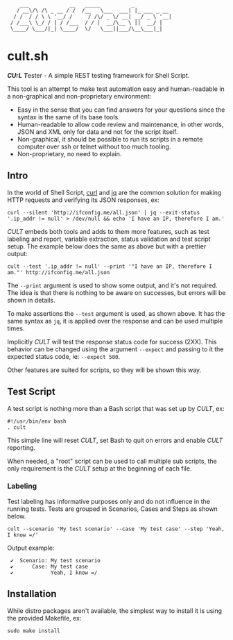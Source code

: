 ```
    ___             __   _____          _
   / __\/\ /\ _ __ / /  /__   \___  ___| |_ ___ _ __
  / /  / / \ \ '__/ /     / /\/ _ \/ __| __/ _ \ '__|
 / /___\ \_/ / | / /___  / / |  __/\__ \ ||  __/ |
 \____/ \___/|_| \____/  \/   \___||___/\__\___|_|

```

# cult.sh

***CU***r***L*** ***T***ester - A simple REST testing framework for Shell Script.

This tool is an attempt to make test automation easy and human-readable in a non-graphical and non-proprietary environment:

 * Easy in the sense that you can find answers for your questions since the syntax is the same of its base tools.
 * Human-readable to allow code review and maintenance, in other words, JSON and XML only for data and not for the script itself.
 * Non-graphical, it should be possible to run its scripts in a remote computer over ssh or telnet without too much tooling.
 * Non-proprietary, no need to explain.


## Intro

In the world of Shell Script, [curl](https://curl.se/) and [jq](https://stedolan.github.io/jq/)
are the common solution for making HTTP requests and verifying its JSON responses, ex:

```shell
curl --silent 'http://ifconfig.me/all.json' | jq --exit-status '.ip_addr != null' > /dev/null && echo 'I have an IP, therefore I am.'
```

*CULT* embeds both tools and adds to them more features, such as test labeling and report, variable extraction, status validation
and test script setup. The example below does the same as above but with a prettier output:

```shell
cult --test '.ip_addr != null' --print '"I have an IP, therefore I am."' http://ifconfig.me/all.json
```

The `--print` argument is used to show some output, and it's not required. The idea is that there is nothing to be
aware on successes, but errors will be shown in details.

To make assertions the `--test` argument is used, as shown above. It has the same syntax as `jq`, it is applied over the response
and can be used multiple times.

Implicitly *CULT* will test the response status code for success (2XX). This behavior can be changed using the argument `--expect`
and passing to it the expected status code, ie: `--expect 500`.

Other features are suited for scripts, so they will be shown this way.

## Test Script

A test script is nothing more than a Bash script that was set up by *CULT*, ex:

```shell
#!/usr/bin/env bash
. cult
```

This simple line will reset *CULT*, set Bash to quit on errors and enable *CULT* reporting.

When needed, a "root" script can be used to call multiple sub scripts, the only requirement is the *CULT* setup at the beginning of each file.

### Labeling

Test labeling has informative purposes only and do not influence in the running tests. Tests are grouped in Scenarios, Cases and Steps as shown below.

```shell
cult --scenario 'My test scenario' --case 'My test case' --step 'Yeah, I know =/'
```
Output example:
```
 ✔  Scenario: My test scenario
 ✔      Case: My test case
 ✔            Yeah, I know =/
```

## Installation

While distro packages aren't available, the simplest way to install it is using the provided Makefile, ex:

```shell
sudo make install
```

